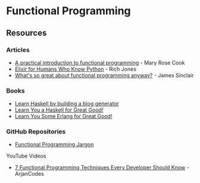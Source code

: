 # Functional Programming

## Resources

### Articles

* [A practical introduction to functional programming](https://maryrosecook.com/blog/post/a-practical-introduction-to-functional-programming) - Mary Rose Cook
* [Elixir for Humans Who Know Python](https://hibox.live/elixir-for-humans-who-know-python) - Rich Jones
* [What's so great about functional programming anyway?](https://jrsinclair.com/articles/2022/whats-so-great-about-functional-programming-anyway/) - James Sinclair

### Books

* [Learn Haskell by building a blog generator](https://lhbg-book.link/)
* [Learn You a Haskell  for Great Good!](http://learnyouahaskell.com/chapters)
* [Learn You Some Erlang for Great Good!](https://learnyousomeerlang.com/content)

### GitHub Repositories

* [Functional Programming Jargon](https://github.com/hemanth/functional-programming-jargon)

YouTube Videos

* [7 Functional Programming Techniques Every Developer Should Know](https://www.youtube.com/watch?v=Rp9Ha0rVM1w) - ArjanCodes
